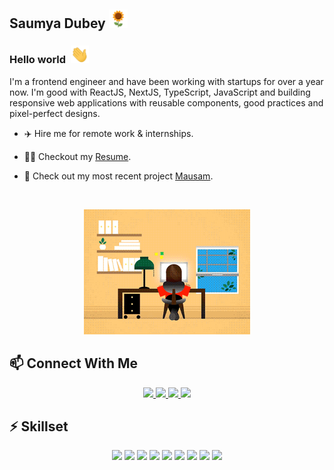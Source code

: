 ## Saumya Dubey&nbsp;<img src="https://github.com/saumyadubeyy/saumyadubeyy/blob/main/Assets/sunflower.png" width="30px" height="30px"/>

### Hello world&nbsp; <img src="https://github.com/saumyadubeyy/saumyadubeyy/blob/main/Assets/Hi.gif" width="29px" />

<p>
   I'm a frontend engineer and have been working with startups for over a year now. I'm good with ReactJS, NextJS, TypeScript, JavaScript and building responsive web applications with reusable components, good practices and pixel-perfect designs.
</p>

- ✈️ Hire me for remote work & internships.

- 💁‍♀️ Checkout my <a href="https://drive.google.com/file/d/1YgOh8ByYYKgnqD3n9xicCZsemeLryY9U/view?usp=sharing">Resume</a>.

- 🏡 Check out my most recent project <a href="https://saumyadubeyy.github.io/mausam">Mausam</a>.


<br/>
<p align="center">
<img src="https://github.com/saumyadubeyy/saumyadubeyy/blob/main/Assets/coder_girl.gif" height="200px" />
</p>

## 📫 Connect With Me

<p align="center">
<a href="https://github.com/saumyadubeyy">
  <img src="https://img.shields.io/badge/GitHub-100000?style=for-the-badge&logo=github&logoColor=white" height="30px" />
</a>
<a href="https://www.linkedin.com/in/saumya-dubey-1a3002184/" >
  <img src="https://img.shields.io/badge/LinkedIn-0077B5?style=for-the-badge&logo=linkedin&logoColor=white" height="30px" />
</a>
<a href="https://twitter.com/sawmeyaa" >
  <img src="https://img.shields.io/badge/Twitter-1DA1F2?style=for-the-badge&logo=twitter&logoColor=white" height="30px" />
 </a>
<a href="https://open.spotify.com/user/31ue5gpwelojk4icwbxgydly3say?si=a0b9ce5851b7490f">
  <img src="https://img.shields.io/badge/Spotify-1ED760?&style=for-the-badge&logo=spotify&logoColor=white" height="30px" />
  </a>
</p>

## ⚡ Skillset

<p align="center">
   <img src="https://img.shields.io/badge/React-20232A?style=for-the-badge&logo=react&logoColor=61DAFB" height="30px" />
   <img src="https://img.shields.io/badge/-JavaScript-black?style=flat-square&logo=javascript" height="30px" />
   <img src="https://img.shields.io/badge/CSS3-1572B6?style=for-the-badge&logo=css3&logoColor=white" height="30px" />
   <img src="https://img.shields.io/badge/Redux-593D88?style=for-the-badge&logo=redux&logoColor=white" height="30px" />
   <img src="https://img.shields.io/badge/React_Router-CA4245?style=for-the-badge&logo=react-router&logoColor=white" height="30px" />
   <img src="https://img.shields.io/badge/Material--UI-0081CB?style=for-the-badge&logo=material-ui&logoColor=white" height="30px" />
   <img src="https://img.shields.io/badge/HTML5-E34F26?style=for-the-badge&logo=html5&logoColor=white" height="30px" />
   <img src="https://img.shields.io/badge/-C++-00599C?style=flat-square&logo=c&logoColor=white" height="30px" />
   <img src="https://img.shields.io/badge/MySQL-00000F?style=for-the-badge&logo=mysql&logoColor=white" height="30px" />
 </p>

